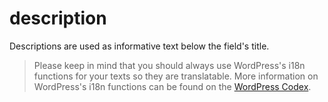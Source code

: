 # description

Descriptions are used as informative text below the field's title.

> Please keep in mind that you should always use WordPress's i18n functions for your texts so they are translatable. More information on WordPress's i18n functions can be found on the [WordPress Codex](https://codex.wordpress.org/I18n_for_WordPress_Developers).
